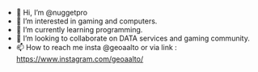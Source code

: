- 👋 Hi, I’m @nuggetpro
- 👀 I’m interested in gaming and computers.
- 🌱 I’m currently learning programming.
- 💞️ I’m looking to collaborate on DATA services and gaming community.
- 📫 How to reach me insta @geoaalto or via link : https://www.instagram.com/geoaalto/

<!---
 @nuggetpro is a ✨ special ✨ repository because its `README.md` (this file) appears on your GitHub profile.
You can click the Preview link to take a look at your changes.
--->
